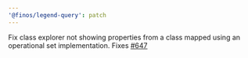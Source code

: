 ```yaml
---
'@finos/legend-query': patch
---
```


Fix class explorer not showing properties from a class mapped using an operational set implementation. Fixes [#647](https://github.com/finos/legend-studio/issues/647)
